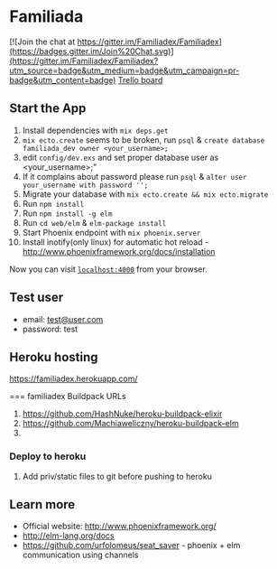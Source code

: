 # Familiada

[![Join the chat at https://gitter.im/Familiadex/Familiadex](https://badges.gitter.im/Join%20Chat.svg)](https://gitter.im/Familiadex/Familiadex?utm_source=badge&utm_medium=badge&utm_campaign=pr-badge&utm_content=badge)
[Trello board](https://trello.com/b/4t4cuGYZ/workflow)

## Start the App
  1. Install dependencies with `mix deps.get`
  2. `mix ecto.create` seems to be broken, run `psql` & `create database familiada_dev owner <your_username>;`
  3. edit `config/dev.exs` and set proper database user as <your_username>;"
  4. If it complains about password please run `psql` & `alter user your_username with password '';`
  5. Migrate your database with `mix ecto.create && mix ecto.migrate`
  6. Run `npm install`
  7. Run `npm install -g elm`
  8. Run `cd web/elm` & `elm-package install`
  9. Start Phoenix endpoint with `mix phoenix.server`
  10. Install inotify(only linux) for automatic hot reload - http://www.phoenixframework.org/docs/installation

Now you can visit [`localhost:4000`](http://localhost:4000) from your browser.

## Test user
  * email: test@user.com
  * password: test
  
## Heroku hosting
https://familiadex.herokuapp.com/

=== familiadex Buildpack URLs
  1. https://github.com/HashNuke/heroku-buildpack-elixir
  2. https://github.com/Machiaweliczny/heroku-buildpack-elm
  3. 
  
### Deploy to heroku
  1. Add priv/static files to git before pushing to heroku

## Learn more

  * Official website: http://www.phoenixframework.org/
  * http://elm-lang.org/docs
  * https://github.com/urfolomeus/seat_saver - phoenix + elm communication using channels
